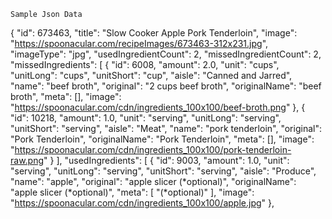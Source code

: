 ```
Sample Json Data
```
{
        "id": 673463,
        "title": "Slow Cooker Apple Pork Tenderloin",
        "image": "https://spoonacular.com/recipeImages/673463-312x231.jpg",
        "imageType": "jpg",
        "usedIngredientCount": 2,
        "missedIngredientCount": 2,
        "missedIngredients": [
            {
                "id": 6008,
                "amount": 2.0,
                "unit": "cups",
                "unitLong": "cups",
                "unitShort": "cup",
                "aisle": "Canned and Jarred",
                "name": "beef broth",
                "original": "2 cups beef broth",
                "originalName": "beef broth",
                "meta": [],
                "image": "https://spoonacular.com/cdn/ingredients_100x100/beef-broth.png"
            },
            {
                "id": 10218,
                "amount": 1.0,
                "unit": "serving",
                "unitLong": "serving",
                "unitShort": "serving",
                "aisle": "Meat",
                "name": "pork tenderloin",
                "original": "Pork Tenderloin",
                "originalName": "Pork Tenderloin",
                "meta": [],
                "image": "https://spoonacular.com/cdn/ingredients_100x100/pork-tenderloin-raw.png"
            }
        ],
        "usedIngredients": [
            {
                "id": 9003,
                "amount": 1.0,
                "unit": "serving",
                "unitLong": "serving",
                "unitShort": "serving",
                "aisle": "Produce",
                "name": "apple",
                "original": "apple slicer (*optional)",
                "originalName": "apple slicer (*optional)",
                "meta": [
                    "(*optional)"
                ],
                "image": "https://spoonacular.com/cdn/ingredients_100x100/apple.jpg"
            },

```